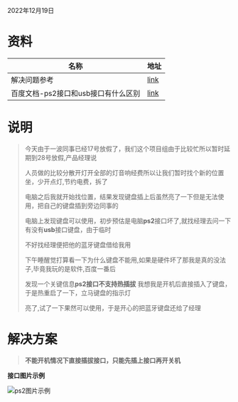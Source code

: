 2022年12月19日

#  资料

| 名称                                | 地址                                                         |
| ----------------------------------- | ------------------------------------------------------------ |
| 解决问题参考                        | [link](https://w.sf024.com/info/1692970258169745068.html)    |
| 百度文档-ps2接口和usb接口有什么区别 | [link](https://baijiahao.baidu.com/s?id=1739402317931635582&wfr=spider&for=pc) |

# 说明

> 今天由于一波同事已经17号放假了，我们这个项目组由于比较忙所以暂时延期到28号放假,产品经理说
>
> 人员做的比较分散开灯开全部的灯音响经费所以让我们暂时找个新的位置坐，少开点灯,节约电费，拆了
>
> 电脑之后我就开始找位置，结果发现键盘插上后虽然亮了一下但是无法使用，把自己的键盘插到旁边同事的
>
> 电脑上发现键盘可以使用，初步预估是电脑**ps2**接口坏了,就找经理去问一下有没有**usb**接口键盘，由于临时
>
> 不好找经理便把他的蓝牙键盘借给我用
>
> 下午睡醒觉打算看一下为什么键盘不能用,如果是硬件坏了那我是真的没法子,毕竟我玩的是软件,百度一番后
>
> 发现一个关键信息**ps2接口不支持热插拔** 我想我是开机后直接插入了键盘，于是热重启了一下，立马键盘的指示灯
>
> 亮了,试了一下果然可以使用，于是开心的把蓝牙键盘还给了经理



# 解决方案

> **不能开机情况下直接插拔接口，只能先插上接口再开关机**

**接口图片示例**

![ps2图片示例](https://iknow-pic.cdn.bcebos.com/d439b6003af33a8712896e5cc15c10385243b594)